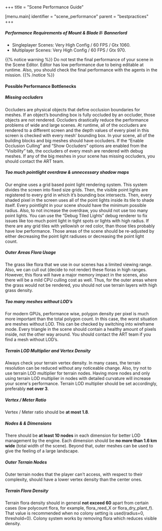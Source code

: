 +++
title = "Scene Performance Guide"

[menu.main]
identifier = "scene_performance"
parent = "bestpractices"
+++


##### Performance Requirements of Mount & Blade II: Bannerlord
- Singleplayer Scenes: Very High Config / 60 FPS / Gtx 1060.
- Multiplayer Scenes: Very High Config / 60 FPS / Gtx 970.

{{% notice warning %}}
Do not test the final performance of your scene in the Scene Editor. Editor has low performance due to being editable at runtime. Also, you should check the final performance with the agents in the mission.
{{% /notice %}}


#### Possible Performance Bottlenecks

##### Missing occluders
Occluders are physical objects that define occlusion boundaries for meshes. If an object’s bounding box is fully occluded by an occluder, those objects are not rendered. Occluders drastically reduce the performance problems of wide and large scenes. At runtime, all of the occluders are rendered to a different screen and the depth values of every pixel in this screen is checked with every mesh' bounding box. In your scene, all of the building blocks and big meshes should have occluders. If the “Enable Occlusion Culling” and “Show Occluders” options are enabled from the “Visibility” tab, the occluders of every mesh are rendered with debug meshes. If any of the big meshes in your scene has missing occluders, you should contact the ART team.

##### Too much pointlight overdraw & unnecessary shadow maps
Our engine uses a grid based point light rendering system. This system divides the screen into fixed size grids. Then, the visible point lights are registered to every grid in which it’s bounding box intersects. Then, every shaded pixel in the screen uses all of the point lights inside its tile to shade itself. Every pointlight in your scene should have the minimum possible radius. Also, to not increase the overdraw, you should not use too many point lights. You can use the “Debug Tiled Lights” debug renderer to fix issues like too much point light in tight spots or lights with high radius. If there are any grid tiles with yellowish or red color, than those tiles probably have low performance. Those areas of the scene should be re-adjusted by either decreasing the point light radiuses or decreasing the point light count.

##### Outer Areas Flora Usage
The grass like flora that we use in our scenes has a limited viewing range. Also, we can cull out (decide to not render) these floras in high ranges. However, this flora will have a major memory impact in the scenes, also there will be a mild CPU culling cost as well. Thus, for the outer areas where the grass would not be rendered, you should not use terrain layers with high grass density. 

##### Too many meshes without LOD’s
For modern GPUs, performance wise, polygon density per pixel is much more important than the total polygon count. In this case, the worst situation are meshes without LOD. This can be checked by switching into wireframe mode. Every triangle in the scene should contain a healthy amount of pixels inside, not the other way around. You should contact the ART team if you find a mesh without LOD’s.

##### Terrain LOD Multiplier and Vertex Density
Always check your terrain vertex density. In many cases, the terrain resolution can be reduced without any noticeable change. Also, try not to use terrain LOD multiplier for terrain nodes. Having more nodes and only using terrain LOD multiplier in nodes with detailed curvature will increase your scene's performance. Terrain LOD multiplier should be set accordingly, preferably **not over 3**.

##### Vertex / Meter Ratio
Vertex / Meter ratio should be **at most 1.8**.

##### Nodes & & Dimensions
There should be **at least 10 nodes** in each dimension for better LOD management by the engine. Each dimension should be **no more than 1.6 km wide** (total width of the scene). Beyond that, outer meshes can be used to give the feeling of a large landscape.

##### Outer Terrain Nodes
Outer terrain nodes that the player can't access, with respect to their complexity, should have a lower vertex density than the center ones.

##### Terrain Flora Density
Terrain flora density should in general **not exceed 60** apart from certain cases (low polycount flora, for example, flora_reed_X or flora_dry_plant_f). That value is recommended when no colony setting is used(radius=0, threshold=0). Colony system works by removing flora which reduces visible density.